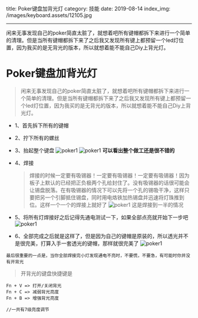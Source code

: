 title: Poker键盘加背光灯
category: 技能
date: 2019-08-14
index_img: /images/keyboard.assets/12105.jpg

---

闲来无事发现自己的poker简直太脏了，就想着吧所有键帽都拆下来进行一个简单的清理。但是当所有键帽都拆下来了之后我又发现所有键上都预留一个led灯位置，因为我买的是无背光的版本，所以就想着能不能自己Diy上背光灯。

<!--more-->

<!--

 * @Author: 柯军
 * @Date: 2019-08-14 12:18:06
 * @Description: 
 -->
# Poker键盘加背光灯

> 闲来无事发现自己的poker简直太脏了，就想着吧所有键帽都拆下来进行一个简单的清理。但是当所有键帽都拆下来了之后我又发现所有键上都预留一个led灯位置，因为我买的是无背光的版本，所以就想着能不能自己Diy上背光灯。

- 1、首先拆下所有的键帽

- 2、拧下所有的螺丝

- 3、抬起整个键盘
  ![poker1](/images/keyboard.assets/12105.jpg "poker1")
  ![poker1](/images/keyboard.assets/12106.jpg "poker1")
  **可以看出整个做工还是很不错的**

- 4、焊接

  > 焊接的时候一定要有吸锡器！一定要有吸锡器！一定要有吸锡器！因为板子上默认的已经把正负极两个孔给封住了。没有吸锡器的话很可能会让锡盘脱落。在有吸锡器的情况下可以先将一个孔的锡吸干净，这样只要把另一个引脚抵住锡盘，同时用电烙铁加热锡盘并迅速将灯珠推到位。这样一个一个的焊接上就好了
  > ![poker1](/images/keyboard.assets/12107.jpg "poker1")
  > 这是焊接到一半的情况

- 5、将所有灯焊接好之后记得先通电测试一下，如果全部点亮就开始下一步吧
  ![poker1](/images/keyboard.assets/12108.jpg "poker1")

- 6、全部完成之后就是这样了，但是因为自己的键帽是原装的，所以透光并不是很完美，打算入手一套透光的键帽，那样就很完美了
  ![poker1](/images/keyboard.assets/12109.jpg "poker1")

`最后很重要的一点是，当你全部焊接完小灯发现通电不亮时，不要慌，不要急，有可能时你并没有开背光`

> 开背光的键盘快捷键是

```
Fn + V => 打开/关闭背光
Fn + C => 减弱背光亮度
Fn + B => 增强背光亮度

//一共有7级亮度调节
```